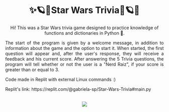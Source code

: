 <h1 align="center">✨🪐💫Star Wars Trivia💫🪐✨</h1>
<p align="center">Hi! This was a Star Wars trivia game designed to practice knowledge of functions and dictionaries in Python 🐍.</br>

<p align="justify">The start of the program is given by a welcome message, in addition to information about the game and the option to start it. When started, the first question will appear and, after the user's response, they will receive a feedback and his current score. After answering the 5 Trivia questions, the program will tell whether or not the user is a "Nerd Raiz", if your score is greater than or equal to 3.</br>

<p>Code made in Replit with external Linux commands :)</p>

<p>Replit's link: https://replit.com/@gabriela-sp/Star-Wars-Trivia#main.py</p><br>

<div align="center">
  <img src="https://user-images.githubusercontent.com/120505949/208312736-076c3da7-97ca-4064-8005-847be66fd789.png">
</div>
